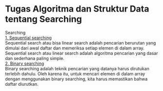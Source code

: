 # Tugas Algoritma dan Struktur Data tentang Searching
Searching<br/>
[1. Sequential searching](https://www.quora.com)<br/>
Sequential search atau bisa linear search adalah pencarian berurutan yang dimulai dari awal daftar dan memeriksa setiap elemen di dalam array. Sequential search atau linear search adalah algoritma pencarian yang dasar dan sederhana paling simple.<br/>
[2. Binary searching](https://www.quora.com)<br/>
Binary searching adalah teknik pencarian yang datanya harus dirutukan terlebih dahulu. Oleh karena itu, untuk mencari elemen di dalam array dengan menggunakan binary searching, kita harus memastikan bahwa daftar diurutkan.

